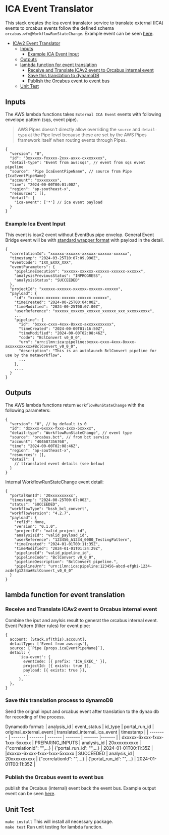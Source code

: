 # ICA Event Translator

This stack creates the ica event translator service to translate external (ICA) events to orcabus events follow the defined schema `orcabus.wfm@WorkflowRunStateChange`. Example event can be seen [here](../../../../../../docs/event-schemas/wfm/example/WRSC__bct__bssh_bcl_convert.json). 


<!-- TOC -->
* [ICAv2 Event Translator](#icav2-event-translator)
  * [Inputs](#inputs)
    * [Example ICA Event Input](#example-ica-event-input)
  * [Outputs](#outputs)
  * [lambda function for event translation](#lambda-function-for-event-translation)
    * [Receive and Translate ICAv2 event to Orcabus internal event](#receive-and-translate-icav2-event-to-orcabus-internal-event)
    * [Save this translation to dynamoDB](#save-this-translation-process-to-dynamodb)
    * [Publish the Orcabus event to event bus](#publish-the-orcabus-event-to-event-bus)
  * [Unit Test](#unit-test)
<!-- TOC -->


## Inputs

The AWS lambda functions takes ```External ICA Event``` events with following envelope pattern (sqs, event pipe). 

>AWS Pipes doesn't directly allow overriding the `source` and `detail-type` at the Pipe level because these are set by the AWS Pipes framework itself when routing events through Pipes. 

```json5
{
  "version": "0",
  "id": "3xxxxxx-fxxxxx-2xxx-axxx-cxxxxxxxx",
  "detail-type": "Event from aws:sqs", // event from sqs event pipeline
  "source": "Pipe IcaEventPipeName", // source from Pipe {IcaEventPipeName}
  "account": "xxxxxxxxx",
  "time": "2024-00-00T00:01:00Z",
  "region": "ap-southeast-x",
  "resources": [],
  "detail": {
    "ica-event": ['*'] // ica event payload
  }
}
```

### Example Ica Event Input
This event is icav2 event without EventBus pipe envelop. General Event Bridge event will be with [standard wrapper format](https://docs.aws.amazon.com/eventbridge/latest/userguide/eb-events-structure.html) with payload in the detail.
```json5
{
  "correlationId": "xxxxxx-xxxxxx-xxxxxx-xxxxxx-xxxxxx",
  "timestamp": "2024-03-25T10:07:09.990Z",
  "eventCode": "IXX_EXXX_XXX",
  "eventParameters": {
    "pipelineExecution": "xxxxxx-xxxxxx-xxxxxx-xxxxxx-xxxxxx",
    "analysisPreviousStatus": "INPROGRESS",
    "analysisStatus": "SUCCEEDED"
  },
  "projectId": "xxxxxx-xxxxxx-xxxxxx-xxxxxx-xxxxxx",
  "payload": {
    "id": "xxxxxx-xxxxxx-xxxxxx-xxxxxx-xxxxxx",
    "timeCreated": "2024-00-25T00:04:00Z",
    "timeModified": "2024-00-25T00:07:00Z",
    "userReference": "xxxxxx_xxxxxx_xxxxxx_xxxxxx_xxx_xxxxxxxxxx",
    ...
    "pipeline": {
      "id": "bxxxx-cxxx-4xxx-8xxxx-axxxxxxxxxxx",
      "timeCreated": "2024-00-00T01:16:50Z",
      "timeModified": "2024-00-00T02:08:46Z",
      "code": "BclConvert v0_0_0",
      "urn": "urn:ilmn:ica:pipeline:bxxxx-cxxx-4xxx-8xxxx-axxxxxxxxxxx#BclConvert_v0_0_0",
      "description": "This is an autolaunch BclConvert pipeline for use by the metaworkflow",
      ...
    },
    ....
  }
}
```

## Outputs

The AWS lambda functions return ```WorkflowRunStateChange``` with the following parameters:

```json5
{
  "version": "0", // by default is 0
  "id": "dxxxxx-6xxxx-fxxx-1xxx-5xxxxx",
  "detail-type": "WorkflowRunStateChange", // event type
  "source": "orcabus.bct", // from bct service
  "account": "404687356768",
  "time": "2024-00-00T02:08:46Z",
  "region": "ap-southeast-x",
  "resources": [],
  "detail": {
    // ttranslated event details (see below)
  }
}
```
Internal WorkflowRunStateChange event detail:
```json5
{
  "portalRunId": '20xxxxxxxxxx',
  "timestamp": "2024-00-25T00:07:00Z",
  "status": "SUCCEEDED",
  "workflowType": "bssh_bcl_convert",
  "workflowVersion": "4.2.7",
  "payload": {
    "refId": None,
    "version": "0.1.0",
    "projectId": "valid_project_id",
    "analysisId": "valid_payload_id",
    "userReference": "123456_A1234_0000_TestingPattern",
    "timeCreated": "2024-01-01T00:11:35Z",
    "timeModified": "2024-01-01T01:24:29Z",
    "pipelineId": "valid_pipeline_id",
    "pipelineCode": "BclConvert v0_0_0",
    "pipelineDescription": "BclConvert pipeline.",
    "pipelineUrn": "urn:ilmn:ica:pipeline:123456-abcd-efghi-1234-acdefg1234a#BclConvert_v0_0_0"
  }
}
```

## lambda function for event translation

### Receive and Translate ICAv2 event to Orcabus internal event
Combine the iput and anylsis result to generat the orcabus internal event.
Event Pattern (filter rules) for event pipe:
```json5
{
  account: [Stack.of(this).account],
  detailType: ['Event from aws:sqs'],
  source: [`Pipe {props.icaEventPipeName}`],
  detail: {
      'ica-event': {
        eventCode: [{ prefix: 'ICA_EXEC_' }],
        projectId: [{ exists: true }],
        payload: [{ exists: true }],
        ...
      },
  },
}
```

### Save this translation process to dynamoDB
Send the orignal input and orcabus event after translation to the dynao db for recording of the process. 

Dynamodb format:
| analysis_id    | event_status | id_type | portal_run_id | original_external_event | translated_internal_ica_event | timestamp |
| -------- | ------- | ------- | ------- | ------- | ------- |------- | 
| dxxxxx-6xxxx-fxxx-1xxx-5xxxxx | PREPARING_INPUTS | analysis_id | 20xxxxxxxxxx | {"correlationId": "",...} | {'portal_run_id': "",...} | 2024-01-01T00:11:35Z |
|dxxxxx-6xxxx-fxxx-1xxx-5xxxxx | SUCCEEDED  | analysis_id | 20xxxxxxxxxx | {"correlationId": "",...} | {'portal_run_id': "",...} | 2024-01-01T00:11:35Z |


### Publish the Orcabus event to event bus
publish the Orcabus (internal) event back the event bus.
Example output event can be seen [here](../../../../../../docs/event-schemas/wfm/example/WRSC__bct__bssh_bcl_convert.json).

## Unit Test

```make install```
This will install all necessary package.\
```make test```
Run unit testing for lambda function.